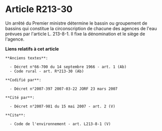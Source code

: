 # Article R213-30

Un arrêté du Premier ministre détermine le bassin ou groupement de bassins qui constitue la circonscription de chacune des
agences de l'eau prévues par l'article L. 213-8-1. Il fixe la dénomination et le siège de l'agence.

**Liens relatifs à cet article**

	**Anciens textes**:

	  - Décret n°66-700 du 14 septembre 1966 - art. 1 (Ab)
	  - Code rural - art. R*213-30 (Ab)

	**Codifié par**:

	  - Décret n°2007-397 2007-03-22 JORF 23 mars 2007

	**Cité par**:

	  - Décret n°2007-981 du 15 mai 2007 - art. 2 (V)

	**Cite**:

	  - Code de l'environnement - art. L213-8-1 (V)
